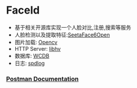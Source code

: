 # FaceId
* 基于相关开源库实现一个人脸对比,注册,搜索等服务
* 人脸检测以及提取特征:[SeetaFace6Open](https://github.com/SeetaFace6Open/index)
* 图片加载: [Opencv](https://github.com/opencv/opencv)
* HTTP Server: [libhv](https://github.com/ithewei/libhv)
* 数据库: [WCDB](https://github.com/Tencent/wcdb)
* 日志: [spdlog](https://github.com/gabime/spdlog)

### [Postman Documentation](https://documenter.getpostman.com/view/5162896/2s9Yyy9yba)